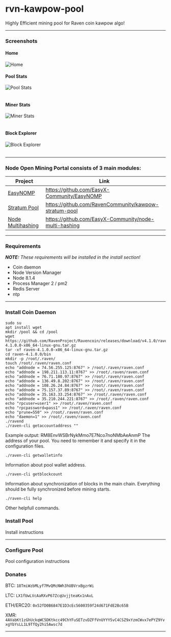 # rvn-kawpow-pool
Highly Efficient mining pool for Raven coin kawpow algo!

-------
### Screenshots
#### Home<br />
![Home](https://raw.githubusercontent.com/EasyX-Community/EasyNOMP/master/docs/screenshots/home.png)

#### Pool Stats<br />
![Pool Stats](https://raw.githubusercontent.com/EasyX-Community/EasyNOMP/master/docs/screenshots/poolstats.png)<br /><br />

#### Miner Stats<br />
![Miner Stats](https://raw.githubusercontent.com/EasyX-Community/EasyNOMP/master/docs/screenshots/minerstats.png)<br /><br />

#### Block Explorer<br />
![Block Explorer](https://raw.githubusercontent.com/EasyX-Community/EasyNOMP/master/docs/screenshots/blockexplorer.png)<br /><br />

-------
### Node Open Mining Portal consists of 3 main modules:
| Project | Link |
| ------------- | ------------- |
| [EasyNOMP](https://github.com/EasyX-Community/EasyNOMP) | https://github.com/EasyX-Community/EasyNOMP |
| [Stratum Pool](https://github.com/RavenCommunity/kawpow-stratum-pool) | https://github.com/RavenCommunity/kawpow-stratum-pool |
| [Node Multihashing](https://github.com/EasyX-Community/node-multi-hashing) | https://github.com/EasyX-Community/node-multi-hashing |


-------
### Requirements
***NOTE:*** _These requirements will be installed in the install section!_<br />
* Coin daemon
* Node Version Manager
* Node 8.1.4
* Process Manager 2 / pm2
* Redis Server
* ntp

-------

### Install Coin Daemon

    sudo su
    apt install wget
    mkdir /pool && cd /pool
    wget https://github.com/RavenProject/Ravencoin/releases/download/v4.1.0/raven-4.1.0.0-x86_64-linux-gnu.tar.gz
    tar -xf raven-4.1.0.0-x86_64-linux-gnu.tar.gz
    cd raven-4.1.0.0/bin
    mkdir -p /root/.raven/
    touch /root/.raven/raven.conf
    echo "addnode = 74.56.255.125:8767" > /root/.raven/raven.conf
    echo "addnode = 198.211.113.11:8767" >> /root/.raven/raven.conf
    echo "addnode = 76.71.180.97:8767" >> /root/.raven/raven.conf
    echo "addnode = 136.49.8.202:8767" >> /root/.raven/raven.conf
    echo "addnode = 108.26.24.84:8767" >> /root/.raven/raven.conf
    echo "addnode = 75.157.37.89:8767" >> /root/.raven/raven.conf
    echo "addnode = 35.163.33.254:8767" >> /root/.raven/raven.conf
    echo "addnode = 35.210.244.221:8767" >> /root/.raven/raven.conf
    echo "rpcuser=user1" >> /root/.raven/raven.conf
    echo "rpcpassword=pass1" >> /root/.raven/raven.conf
    echo "prune=550" >> /root/.raven/raven.conf
    echo "daemon=1" >> /root/.raven/raven.conf
    ./ravend
    ./raven-cli getaccountaddress ""

Example output: RM8EnvWSBrNykMmo7E7Nco7noNMbAeAnmP
The address of your pool. You need to remember it and specify it in the configuration files.

    ./raven-cli getwalletinfo
Information about pool wallet address.

    ./raven-cli getblockcount
Information about synchronization of blocks in the main chain. Everything should be fully synchronized before mining starts.

    ./raven-cli help
Other helpfull commands.

### Install Pool

Install instructions 

-------
### Configure Pool

Pool configuration instructions 

### Donates


BTC: `18TmiWzbMLyf7MvQMcNWh3hUBVrxBgzrWi`

LTC: `LX1fUwLVcAaRXvP67ZcqUvjjteaKx1nAvL`

ETH/ERC20: `0x52fD0B6847E1D3cEc5600359f24d671FdE2Bc65B`

XMR: `4AVabKt1zGhUckqWC5DKtkcc49ChYFuSETzvDZFfVnUYYY5vC4CSZ9xYzmCWvx7ePYZ9YvxgYbYsLL1L9TfQy2hi5Awsc7d`

-------
